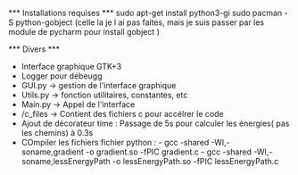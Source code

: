 *** Installations requises ***
    sudo apt-get install python3-gi
    sudo pacman -S python-gobject (celle la je l ai pas faites, mais je suis passer par les module de pycharm pour install gobject )


*** Divers *** 
- Interface graphique GTK+3
- Logger pour débeugg
- GUI.py -> gestion de l'interface graphique
- Utils.py -> fonction utilitaires, constantes, etc
- Main.py -> Appel de l'interface
- /c_files -> Contient des fichiers c pour accélrer le code
- Ajout de décorateur time : Passage de 5s pour calculer les énergies( pas les chemins) à 0.3s
- COmpiler les fichiers fichier python : - gcc -shared -Wl,-soname,gradient -o gradient.so -fPIC gradient.c
                                         - gcc -shared -Wl,-soname,lessEnergyPath -o lessEnergyPath.so -fPIC lessEnergyPath.c

